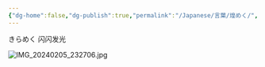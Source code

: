 ```yaml
---
{"dg-home":false,"dg-publish":true,"permalink":"/Japanese/言葉/煌めく/","dgPassFrontmatter":true}
---
```



きらめく
闪闪发光

![IMG_20240205_232706.jpg](/img/user/resources/%E8%91%AC%E9%80%81%E3%81%AE%E3%83%95%E3%83%AA%E3%83%BC%E3%83%AC%E3%83%B3/IMG_20240205_232706.jpg)
